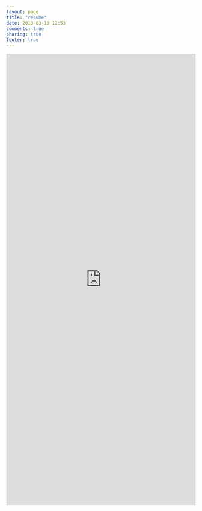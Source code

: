 ```yaml
---
layout: page
title: "resume"
date: 2013-03-18 12:53
comments: true
sharing: true
footer: true
---
```

<p  style=" margin: 12px auto 6px auto; font-family: Helvetica,Arial,Sans-serif; font-style: normal; font-variant: normal; font-weight: normal; font-size: 14px; line-height: normal; font-size-adjust: none; font-stretch: normal; -x-system-font: none; display: block;">  </p><iframe class="scribd_iframe_embed" src="http://www.scribd.com/embeds/130998145/content?start_page=1&view_mode=scroll&access_key=key-fsl0oz5h1nfymfxeg3e" data-auto-height="false" data-aspect-ratio="0.772922022279349" scrolling="no" id="doc_18750" width="100%" height="1200" frameborder="0"></iframe>